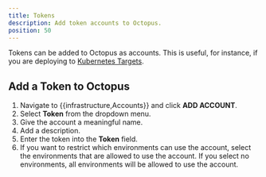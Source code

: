 ```yaml
---
title: Tokens
description: Add token accounts to Octopus.
position: 50
---
```

Tokens can be added to Octopus as accounts. This is useful, for instance, if you are deploying to [Kubernetes Targets](/docs/deployment-examples/kubernetes/kubernetes-targets.md).

## Add a Token to Octopus

1. Navigate to {{infrastructure,Accounts}} and click **ADD ACCOUNT**.
1. Select **Token** from the dropdown menu.
1. Give the account a meaningful name.
1. Add a description.
1. Enter the token into the **Token** field.
1. If you want to restrict which environments can use the account, select the environments that are allowed to use the account. If you select no environments, all environments will be allowed to use the account.
